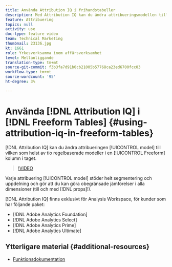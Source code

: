 ```yaml
---
title: Använda Attribution IQ i frihandstabeller
description: Med Attribution IQ kan du ändra attribueringsmodellen till vilken som helst av tio regelbaserade modeller i en fri kolumn.
feature: Attribuering
topics: null
activity: use
doc-type: feature video
team: Technical Marketing
thumbnail: 23136.jpg
kt: 1661
role: Yrkesverksamma inom affärsverksamhet
level: Mellanliggande
translation-type: tm+mt
source-git-commit: f3b3fa7d91b0cb21005b57768ca23ed6700fcc03
workflow-type: tm+mt
source-wordcount: '95'
ht-degree: 3%

---
```



# Använda [!DNL Attribution IQ] i [!DNL Freeform Tables] {#using-attribution-iq-in-freeform-tables}

[!DNL Attribution IQ] kan du ändra attribueringen  [!UICONTROL model] till vilken som helst av tio regelbaserade modeller i en  [!UICONTROL Freeform] kolumn i taget.

>[!VIDEO](https://video.tv.adobe.com/v/23136/?quality=12)

Varje attribuering [!UICONTROL model] stöder helt segmentering och uppdelning och gör att du kan göra obegränsade jämförelser i alla dimensioner (till och med [!DNL props]!).

[!DNL Attribution IQ] finns exklusivt för Analysis Workspace, för kunder som har följande paket:

* [!DNL Adobe Analytics Foundation]
* [!DNL Adobe Analytics Select]
* [!DNL Adobe Analytics Prime]
* [!DNL Adobe Analytics Ultimate]

## Ytterligare material {#additional-resources}

* [Funktionsdokumentation](https://marketing.adobe.com/resources/help/en_US/analytics/analysis-workspace/attribution.html)